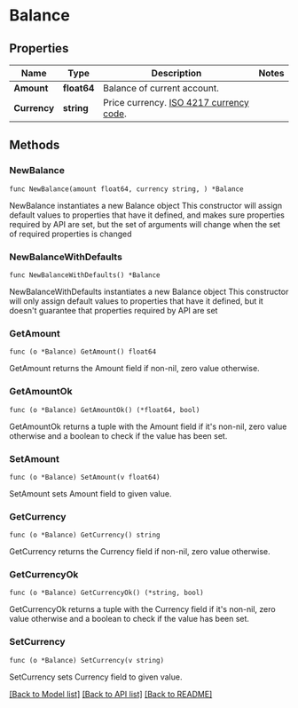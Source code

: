 # Balance

## Properties

Name | Type | Description | Notes
------------ | ------------- | ------------- | -------------
**Amount** | **float64** | Balance of current account. | 
**Currency** | **string** | Price currency. [ISO 4217 currency code](https://en.wikipedia.org/wiki/ISO_4217). | 

## Methods

### NewBalance

`func NewBalance(amount float64, currency string, ) *Balance`

NewBalance instantiates a new Balance object
This constructor will assign default values to properties that have it defined,
and makes sure properties required by API are set, but the set of arguments
will change when the set of required properties is changed

### NewBalanceWithDefaults

`func NewBalanceWithDefaults() *Balance`

NewBalanceWithDefaults instantiates a new Balance object
This constructor will only assign default values to properties that have it defined,
but it doesn't guarantee that properties required by API are set

### GetAmount

`func (o *Balance) GetAmount() float64`

GetAmount returns the Amount field if non-nil, zero value otherwise.

### GetAmountOk

`func (o *Balance) GetAmountOk() (*float64, bool)`

GetAmountOk returns a tuple with the Amount field if it's non-nil, zero value otherwise
and a boolean to check if the value has been set.

### SetAmount

`func (o *Balance) SetAmount(v float64)`

SetAmount sets Amount field to given value.


### GetCurrency

`func (o *Balance) GetCurrency() string`

GetCurrency returns the Currency field if non-nil, zero value otherwise.

### GetCurrencyOk

`func (o *Balance) GetCurrencyOk() (*string, bool)`

GetCurrencyOk returns a tuple with the Currency field if it's non-nil, zero value otherwise
and a boolean to check if the value has been set.

### SetCurrency

`func (o *Balance) SetCurrency(v string)`

SetCurrency sets Currency field to given value.



[[Back to Model list]](../README.md#documentation-for-models) [[Back to API list]](../README.md#documentation-for-api-endpoints) [[Back to README]](../README.md)
